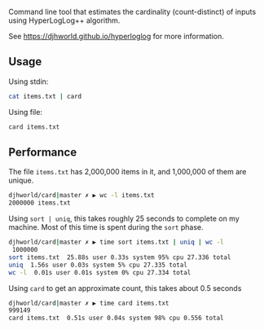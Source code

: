 Command line tool that estimates the cardinality (count-distinct) of inputs using HyperLogLog++ algorithm.

See https://djhworld.github.io/hyperloglog for more information.

## Usage

Using stdin:

```bash
cat items.txt | card
```

Using file:

```bash
card items.txt
```

## Performance

The file `items.txt` has 2,000,000 items in it, and 1,000,000 of them are unique.

```bash
djhworld/card|master ✗ ▶ wc -l items.txt
2000000 items.txt
```

Using `sort | uniq`, this takes roughly 25 seconds to complete on my machine. Most of this time is spent during the `sort` phase.

```bash
djhworld/card|master ✗ ▶ time sort items.txt | uniq | wc -l
 1000000
sort items.txt  25.88s user 0.33s system 95% cpu 27.336 total
uniq  1.56s user 0.03s system 5% cpu 27.335 total
wc -l  0.01s user 0.01s system 0% cpu 27.334 total
```

Using `card` to get an approximate count, this takes about 0.5 seconds

```bash
djhworld/card|master ✗ ▶ time card items.txt
999149
card items.txt  0.51s user 0.04s system 98% cpu 0.556 total
```






